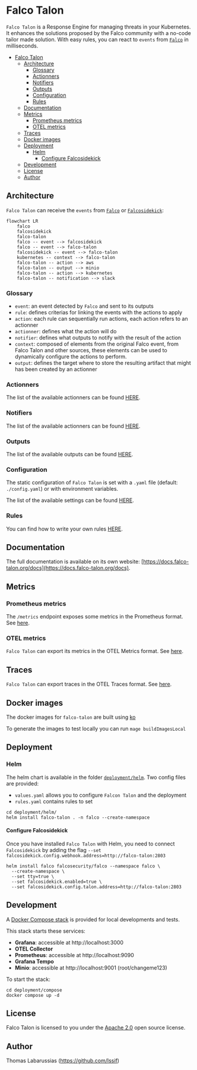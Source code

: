  # Falco Talon

`Falco Talon` is a Response Engine for managing threats in your Kubernetes. It enhances the solutions proposed by the Falco community with a no-code tailor made solution. With easy rules, you can react to `events` from [`Falco`](https://falco.org) in milliseconds.

- [Falco Talon](#falco-talon)
  - [Architecture](#architecture)
    - [Glossary](#glossary)
    - [Actionners](#actionners)
    - [Notifiers](#notifiers)
    - [Outputs](#outputs)
    - [Configuration](#configuration)
    - [Rules](#rules)
  - [Documentation](#documentation)
  - [Metrics](#metrics)
    - [Prometheus metrics](#prometheus-metrics)
    - [OTEL metrics](#otel-metrics)
  - [Traces](#traces)
  - [Docker images](#docker-images)
  - [Deployment](#deployment)
    - [Helm](#helm)
      - [Configure Falcosidekick](#configure-falcosidekick)
  - [Development](#development)
  - [License](#license)
  - [Author](#author)

## Architecture

`Falco Talon` can receive the `events` from [`Falco`](https://falco.org) or [`Falcosidekick`](https://github.com/falcosecurity/falcosidekick):

```mermaid
flowchart LR
    falco
    falcosidekick
    falco-talon
    falco -- event --> falcosidekick
    falco -- event --> falco-talon
    falcosidekick -- event --> falco-talon
    kubernetes -- context --> falco-talon
    falco-talon -- action --> aws
    falco-talon -- output --> minio
    falco-talon -- action --> kubernetes
    falco-talon -- notification --> slack
```

### Glossary

* `event`: an event detected by `Falco` and sent to its outputs
* `rule`: defines criterias for linking the events with the actions to apply
* `action`: each rule can sequentially run actions, each action refers to an actionner
* `actionner`: defines what the action will do
* `notifier`: defines what outputs to notify with the result of the action
* `context`: composed of elements from the original Falco event, from Falco Talon and other sources, these elements can be used to dynamically configure the actions to perform.
* `output`: defines the target where to store the resulting artifact that might has been created by an actionner

### Actionners

The list of the available actionners can be found [HERE](https://docs.falco-talon.org/docs/actionners/list/).

### Notifiers

The list of the available actionners can be found [HERE](https://docs.falco-talon.org/docs/notifiers/list/).

### Outputs

The list of the available outputs can be found [HERE](https://docs.falco-talon.org/docs/outputs/list/).

### Configuration

The static configuration of `Falco Talon` is set with a `.yaml` file (default: `./config.yaml`) or with environment variables.

The list of the available settings can be found [HERE](https://docs.falco-talon.org/docs/configuration/).

### Rules

You can find how to write your own rules [HERE](https://docs.falco-talon.org/docs/rules/).

## Documentation

The full documentation is available on its own website: [https://docs.falco-talon.org/docs](https://docs.falco-talon.org/docs).

## Metrics

### Prometheus metrics

The `/metrics` endpoint exposes some metrics in the Prometheus format. See [here](https://docs.falco-talon.org/docs/installation_usage/metrics#prometheus-metrics).

### OTEL metrics

`Falco Talon` can export its metrics in the OTEL Metrics format. See [here](https://docs.falco-talon.org/docs/installation_usage/metrics#otel-metrics).

## Traces

`Falco Talon` can export traces in the OTEL Traces format. See [here](https://docs.falco-talon.org/docs/installation_usage/traces).

## Docker images

The docker images for `falco-talon` are built using [ko](https://github.com/google/ko)

To generate the images to test locally you can run `mage buildImagesLocal`

## Deployment

### Helm

The helm chart is available in the folder [`deployment/helm`](https://github.com/falco-talon/falco-talon/tree/main/deployment/helm).
Two config files are provided:
* `values.yaml` allows you to configure `Falcon Talon` and the deployment
* `rules.yaml` contains rules to set

```shell
cd deployment/helm/
helm install falco-talon . -n falco --create-namespace
```

#### Configure Falcosidekick

Once you have installed `Falco Talon` with Helm, you need to connect `Falcosidekick` by adding the flag `--set falcosidekick.config.webhook.address=http://falco-talon:2803`

```shell
helm install falco falcosecurity/falco --namespace falco \
  --create-namespace \
  --set tty=true \
  --set falcosidekick.enabled=true \
  --set falcosidekick.config.talon.address=http://falco-talon:2803
```

## Development

A [Docker Compose stack](./deployment/compose) is provided for local developments and tests. 

This stack starts these services:
- **Grafana**: accessible at http://localhost:3000
- **OTEL Collector**
- **Prometheus**: accessible at http://localhost:9090
- **Grafana Tempo**
- **Minio**: accessible at http://localhost:9001 (root/changeme123)

To start the stack:
```shell
cd deployment/compose
docker compose up -d
```

## License

Falco Talon is licensed to you under the [Apache 2.0](./LICENSE) open source license.

## Author

Thomas Labarussias (https://github.com/Issif)

